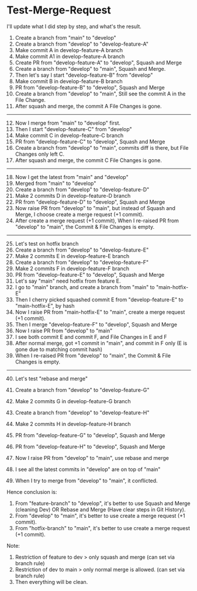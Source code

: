 # Test-Merge-Request

I'll update what I did step by step, and what's the result.

1. Create a branch from "main" to "develop"
2. Create a branch from "develop" to "develop-feature-A"
3. Make commit A in develop-feature-A branch
4. Make commit A1 in develop-feature-A branch
5. Create PR from "develop-feature-A" to "develop", Squash and Merge
6. Create a branch from "develop" to "main", Squash and Merge.
7. Then let's say I start "develop-feature-B" from "develop"
8. Make commit B in develop-feature-B branch
9. PR from "develop-feature-B" to "develop", Squash and Merge
10. Create a branch from "develop" to "main", Still see the commit A in the File Change.
11. After squash and merge, the commit A File Changes is gone.

---

12. Now I merge from "main" to "develop" first.
13. Then I start "develop-feature-C" from "develop"
14. Make commit C in develop-feature-C branch
15. PR from "develop-feature-C" to "develop", Squash and Merge
16. Create a branch from "develop" to "main", commits diff is there, but File Changes only left C.
17. After squash and merge, the commit C File Changes is gone.

---

18. Now I get the latest from "main" and "develop"
19. Merged from "main" to "develop"
20. Create a branch from "develop" to "develop-feature-D"
21. Make 2 commits D in develop-feature-D branch
22. PR from "develop-feature-D" to "develop", Squash and Merge
23. Now raise PR from "develop" to "main", but instead of Squash and Merge, I choose create a merge request (+1 commit).
24. After create a merge request (+1 commit), When I re-raised PR from "develop" to "main", the Commit & File Changes is empty.

---

25. Let's test on hotfix branch
26. Create a branch from "develop" to "develop-feature-E"
27. Make 2 commits E in develop-feature-E branch
28. Create a branch from "develop" to "develop-feature-F"
29. Make 2 commits F in develop-feature-F branch
30. PR from "develop-feature-E" to "develop", Squash and Merge
31. Let's say "main" need hotfix from feature E.
32. I go to "main" branch, and create a branch from "main" to "main-hotfix-E"
33. Then I cherry picked squashed commit E from "develop-feature-E" to "main-hotfix-E", by hash
34. Now I raise PR from "main-hotfix-E" to "main", create a merge request (+1 commit).
35. Then I merge "develop-feature-F" to "develop", Squash and Merge
36. Now I raise PR from "develop" to "main"
37. I see both commit E and commit F, and File Changes in E and F
38. After normal merge, got +1 commit in "main", and commit in F only (E is gone due to matching commit hash)
39. When I re-raised PR from "develop" to "main", the Commit & File Changes is empty.

---

40. Let's test "rebase and merge"
41. Create a branch from "develop" to "develop-feature-G"
42. Make 2 commits G in develop-feature-G branch
43. Create a branch from "develop" to "develop-feature-H"
44. Make 2 commits H in develop-feature-H branch

45. PR from "develop-feature-G" to "develop", Squash and Merge
46. PR from "develop-feature-H" to "develop", Squash and Merge

47. Now I raise PR from "develop" to "main", use rebase and merge
48. I see all the latest commits in "develop" are on top of "main"
49. When I try to merge from "develop" to "main", it conflicted.

Hence conclusion is:

1. From "feature-branch" to "develop", it's better to use Squash and Merge (cleaning Dev) OR Rebase and Merge (Have clear steps in Git History).
2. From "develop" to "main", it's better to use create a merge request (+1 commit).
3. From "hotfix-branch" to "main", it's better to use create a merge request (+1 commit).

Note:

1. Restriction of feature to dev > only squash and merge (can set via branch rule)
2. Restriction of dev to main > only normal merge is allowed. (can set via branch rule)
3. Then everything will be clean.
